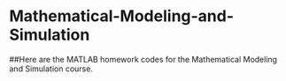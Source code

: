 # Mathematical-Modeling-and-Simulation
##Here are the MATLAB homework codes for the Mathematical Modeling and Simulation course.
